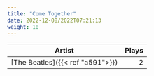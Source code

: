 ```yaml
---
title: "Come Together"
date: 2022-12-08/2022T07:21:13
weight: 10
---
```




 Artist | Plays 
----- | -----:
[The Beatles]({{< ref "a591">}}) | 2
